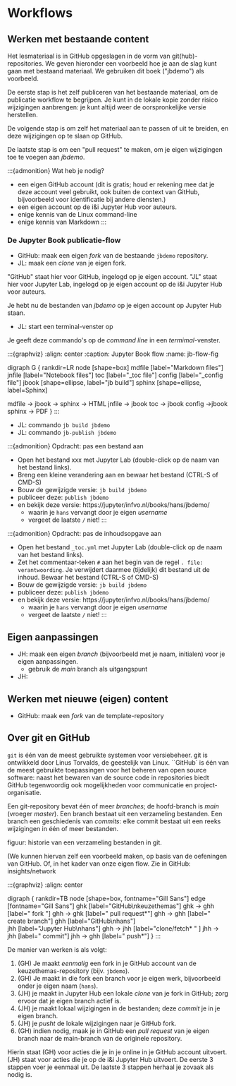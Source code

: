 # Workflows

## Werken met bestaande content

Het lesmateriaal is in GitHub opgeslagen in de vorm van git(hub)-repositories.
We geven hieronder een voorbeeld hoe je aan de slag kunt gaan met bestaand materiaal.
We gebruiken dit boek ("jbdemo") als voorbeeld.

De eerste stap is het zelf publiceren van het bestaande materiaal,
om de publicatie workflow te begrijpen.
Je kunt in de lokale kopie zonder risico wijzigingen aanbrengen: 
je kunt altijd weer de oorspronkelijke versie herstellen.

De volgende stap is om zelf het materiaal aan te passen of uit te breiden,
en deze wijzigingen op te slaan op GitHub.

De laatste stap is om een "pull request" te maken, om je eigen wijzigingen toe te voegen aan *jbdemo*.

:::{admonition} Wat heb je nodig?

* een eigen GitHub account (dit is gratis; houd er rekening mee dat je deze account veel gebruikt, ook buiten de context van GitHub, bijvoorbeeld voor identificatie bij andere diensten.)
* een eigen account op de i&i Jupyter Hub voor auteurs.
* enige kennis van de Linux command-line
* enige kennis van Markdown
:::

### De Jupyter Book publicatie-flow

* GitHub: maak een eigen *fork* van de bestaande `jbdemo` repository.
* JL: maak een *clone* van je eigen fork.

"GitHub" staat hier voor GitHub, ingelogd op je eigen account.
"JL" staat hier voor Jupyter Lab, ingelogd op je eigen account op de i&i Jupyter Hub voor auteurs.

Je hebt nu de bestanden van *jbdemo* op je eigen account op Jupyter Hub staan.

* JL: start een terminal-venster op 

Je geeft deze commando's op de *command line* in een *termimal*-venster. 

:::{graphviz}
:align: center
:caption: Jupyter Book flow
:name: jb-flow-fig

digraph G {
  rankdir=LR
  node [shape=box]
  mdfile [label="Markdown files"]
  jnfile [label="Notebook files"]
  toc [label="_toc file"]
  config [label="_config file"]
  jbook [shape=ellipse, label="jb build"]
  sphinx [shape=ellipse, label=Sphinx]
  
  mdfile -> jbook -> sphinx -> HTML
  jnfile -> jbook
  toc -> jbook
  config ->jbook
  sphinx -> PDF
}
:::

* JL: commando `jb build jbdemo`
* JL: commando `jb-publish jbdemo`

:::{admonition} Opdracht: pas een bestand aan

* Open het bestand xxx met Jupyter Lab (double-click op de naam van het bestand links).
* Breng een kleine verandering aan en bewaar het bestand (CTRL-S of CMD-S)
* Bouw de gewijzigde versie: `jb build jbdemo`
* publiceer deze: `publish jbdemo`
* en bekijk deze versie: https://jupyter/infvo.nl/books/hans/jbdemo/
    * waarin je `hans` vervangt door je eigen *username*
    * vergeet de laatste `/` niet!
:::    

:::{admonition} Opdracht: pas de inhoudsopgave aan

* Open het bestand `_toc.yml` met Jupyter Lab (double-click op de naam van het bestand links).
* Zet het commentaar-teken `#` aan het begin van de regel `. file: verantwoording`. Je verwijdert daarmee (tijdelijk) dit bestand uit de inhoud. Bewaar het bestand (CTRL-S of CMD-S)
* Bouw de gewijzigde versie: `jb build jbdemo`
* publiceer deze: `publish jbdemo`
* en bekijk deze versie: https://jupyter/infvo.nl/books/hans/jbdemo/
    * waarin je `hans` vervangt door je eigen *username*
    * vergeet de laatste `/` niet!
::: 

## Eigen aanpassingen

* JH: maak een eigen *branch* (bijvoorbeeld met je naam, initialen) voor je eigen aanpassingen.
    * gebruik de *main* branch als uitgangspunt
* JH: 

## Werken met nieuwe (eigen) content

* GitHub: maak een *fork* van de template-repository


## Over git en GitHub

`git` is één van de meest gebruikte systemen voor versiebeheer. git is ontwikkeld door Linus Torvalds, de geestelijk van Linux.
``GitHub` is één van de meest gebruikte toepassingen voor het beheren van open source software: naast het bewaren van de source code in repositories biedt GitHub tegenwoordig ook mogelijkheden voor communicatie en project-organisatie.

Een git-repository bevat één of meer *branches*; de hoofd-branch is *main* (vroeger *master*).
Een branch bestaat uit een verzameling bestanden.
Een branch een geschiedenis van *commits*: elke commit bestaat uit een reeks wijzigingen in één of meer bestanden.

figuur: historie van een verzameling bestanden in git.

(We kunnen hiervan zelf een voorbeeld maken, op basis van de oefeningen van GitHub. Of, in het kader van onze eigen flow. Zie in GitHub: insights/network

:::{graphviz}
:align: center

digraph {
    rankdir=TB
    node [shape=box, fontname="Gill Sans"]
    edge [fontname="Gill Sans"]
    ghk [label="GitHub\nkeuzethemas"]
    ghk -> ghh [label=" fork    "]
    ghh -> ghk [label="  pull request*"]
    ghh -> ghh [label="  create branch"]
    ghh [label="GitHub\nhans"]   
    jhh [label="Jupyter Hub\nhans"]
    ghh -> jhh [label="clone/fetch*  "  ]
    jhh -> jhh [label="  commit"]
    jhh -> ghh [label="  push*"]
}
:::

De manier van werken is als volgt:

1. (GH) Je maakt *eenmalig* een fork in je GitHub account van de keuzethemas-repository (bijv. `jbdemo`).
2. (GH) Je maakt in die fork een branch voor je eigen werk, bijvoorbeeld onder je eigen naam (`hans`).
3. (JH) je maakt in Jupyter Hub een lokale *clone* van je fork in GitHub; zorg ervoor dat je eigen branch actief is.
4. (JH) je maakt lokaal wijzigingen in de bestanden; deze *commit* je in je eigen branch.
5. (JH) je *pusht* de lokale wijzigingen naar je GitHub fork.
6. (GH) indien nodig, maak je in GitHub een *pull request* van je eigen branch naar de main-branch van de originele repository.

Hierin staat (GH) voor acties die je in je online in je GitHub account uitvoert. (JH) staat voor acties die je op de i&i Jupyter Hub uitvoert.
De eerste 3 stappen voer je eenmaal uit. De laatste 3 stappen herhaal je zovaak als nodig is.